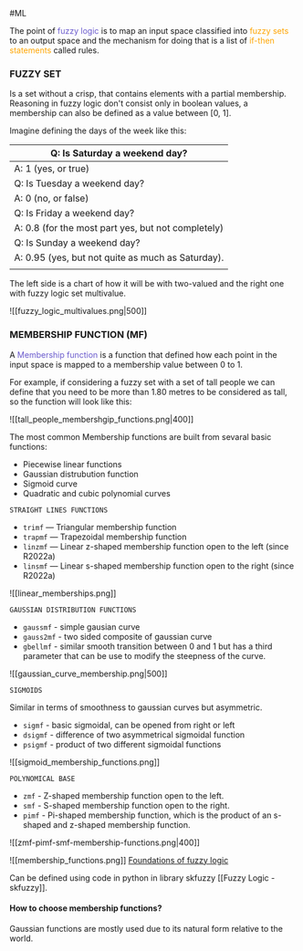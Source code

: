 #ML 

The point of <span style="color:SlateBlue;">fuzzy logic</span> is to map an input space classified into <span style="color:orange;">fuzzy sets</span> to an output space and the mechanism for doing that is a list of <span style="color:orange;">if-then statements</span> called rules.

### FUZZY SET 

Is a set without a crisp, that contains elements with a partial membership. 
Reasoning in fuzzy logic don't consist only in boolean values, a membership can also be defined as a value between \[0, 1\]. 

Imagine defining the days of the week like this: 

| Q: Is Saturday a weekend day? |
| ---- |
| A: 1 (yes, or true) |
| Q: Is Tuesday a weekend day? |
| A: 0 (no, or false) |
| Q: Is Friday a weekend day? |
| A: 0.8 (for the most part yes, but not completely) |
| Q: Is Sunday a weekend day? |
| A: 0.95 (yes, but not quite as much as Saturday). |
|  |
The left side is a chart of how it will be with two-valued and the right one with fuzzy logic set multivalue. 

![[fuzzy_logic_multivalues.png|500]]

### MEMBERSHIP FUNCTION (MF)

A <span style="color:SlateBlue;">Membership function</span> is a function that defined how each point in the input space is mapped to a membership value between 0 to 1. 

For example, if considering a fuzzy set with a set of tall people we can define that you need to be more than 1.80 metres to be considered as tall, so the function will look like this: 

![[tall_people_membershgip_functions.png|400]]

The most common Membership functions are built from sevaral basic functions: 

* Piecewise linear functions
* Gaussian distrubution function
* Sigmoid curve
* Quadratic and cubic polynomial curves

`STRAIGHT LINES FUNCTIONS`

* `trimf` — Triangular membership function
* `trapmf` — Trapezoidal membership function
* `linzmf` — Linear z-shaped membership function open to the left (since R2022a)
* `linsmf` — Linear s-shaped membership function open to the right (since R2022a)

![[linear_memberships.png]]

`GAUSSIAN DISTRIBUTION FUNCTIONS`

* `gaussmf` - simple gausian curve
* `gauss2mf` - two sided composite of gaussian curve
* `gbellmf` - similar smooth transition between 0 and 1 but has a third parameter that can be use to modify the steepness of the curve. 

![[gaussian_curve_membership.png|500]]

`SIGMOIDS`

Similar in terms of smoothness to gaussian curves but asymmetric. 

* `sigmf` - basic sigmoidal, can be opened from right or left
* `dsigmf` - difference of two asymmetrical sigmoidal function
* `psigmf` - product of two different sigmoidal functions

![[sigmoid_membership_functions.png]]

`POLYNOMICAL BASE`

- `zmf` - Z-shaped membership function open to the left. 
- `smf` - S-shaped membership function open to the right. 
- `pimf` - Pi-shaped membership function, which is the product of an s-shaped and z-shaped membership function. 


![[zmf-pimf-smf-membership-functions.png|400]]

![[membership_functions.png]]
[Foundations of fuzzy logic](https://in.mathworks.com/help/fuzzy/foundations-of-fuzzy-logic.html)

Can be defined using code in python in library skfuzzy [[Fuzzy Logic - skfuzzy]]. 
#### How to choose membership functions?

Gaussian functions are mostly used due to its natural form relative to the world. 
